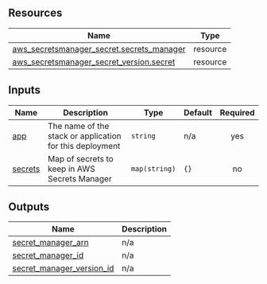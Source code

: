 <!-- BEGIN_TF_DOCS -->
## Resources

| Name | Type |
|------|------|
| [aws_secretsmanager_secret.secrets_manager](https://registry.terraform.io/providers/hashicorp/aws/latest/docs/resources/secretsmanager_secret) | resource |
| [aws_secretsmanager_secret_version.secret](https://registry.terraform.io/providers/hashicorp/aws/latest/docs/resources/secretsmanager_secret_version) | resource |

## Inputs

| Name | Description | Type | Default | Required |
|------|-------------|------|---------|:--------:|
| <a name="input_app"></a> [app](#input\_app) | The name of the stack or application for this deployment | `string` | n/a | yes |
| <a name="input_secrets"></a> [secrets](#input\_secrets) | Map of secrets to keep in AWS Secrets Manager | `map(string)` | `{}` | no |

## Outputs

| Name | Description |
|------|-------------|
| <a name="output_secret_manager_arn"></a> [secret\_manager\_arn](#output\_secret\_manager\_arn) | n/a |
| <a name="output_secret_manager_id"></a> [secret\_manager\_id](#output\_secret\_manager\_id) | n/a |
| <a name="output_secret_manager_version_id"></a> [secret\_manager\_version\_id](#output\_secret\_manager\_version\_id) | n/a |
<!-- END_TF_DOCS -->